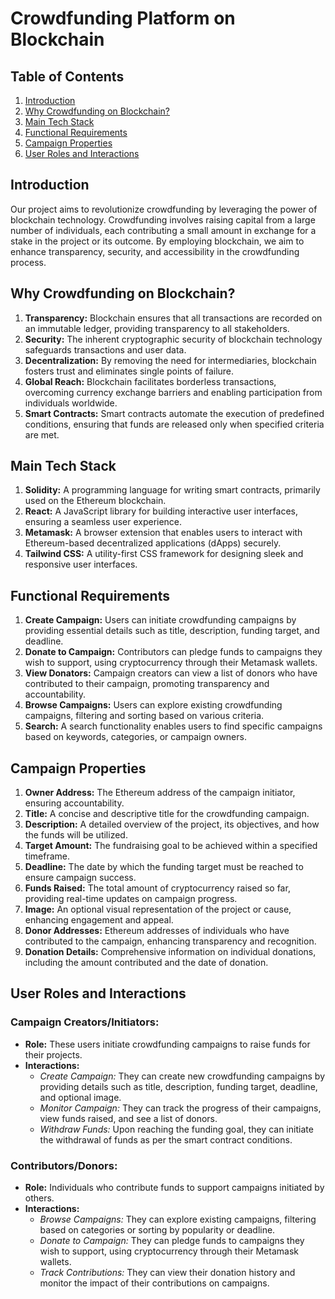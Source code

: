 # Crowdfunding Platform on Blockchain

## Table of Contents

1. [Introduction](#introduction)
2. [Why Crowdfunding on Blockchain?](#why-crowdfunding-on-blockchain)
3. [Main Tech Stack](#main-tech-stack)
4. [Functional Requirements](#functional-requirements)
5. [Campaign Properties](#campaign-properties)
6. [User Roles and Interactions](#user-roles-and-interactions)

## Introduction <a name="introduction"></a>

Our project aims to revolutionize crowdfunding by leveraging the power of blockchain technology. Crowdfunding involves raising capital from a large number of individuals, each contributing a small amount in exchange for a stake in the project or its outcome. By employing blockchain, we aim to enhance transparency, security, and accessibility in the crowdfunding process.

## Why Crowdfunding on Blockchain? <a name="why-crowdfunding-on-blockchain"></a>

1. **Transparency:** Blockchain ensures that all transactions are recorded on an immutable ledger, providing transparency to all stakeholders.
2. **Security:** The inherent cryptographic security of blockchain technology safeguards transactions and user data.
3. **Decentralization:** By removing the need for intermediaries, blockchain fosters trust and eliminates single points of failure.
4. **Global Reach:** Blockchain facilitates borderless transactions, overcoming currency exchange barriers and enabling participation from individuals worldwide.
5. **Smart Contracts:** Smart contracts automate the execution of predefined conditions, ensuring that funds are released only when specified criteria are met.

## Main Tech Stack <a name="main-tech-stack"></a>

1. **Solidity:** A programming language for writing smart contracts, primarily used on the Ethereum blockchain.
2. **React:** A JavaScript library for building interactive user interfaces, ensuring a seamless user experience.
3. **Metamask:** A browser extension that enables users to interact with Ethereum-based decentralized applications (dApps) securely.
4. **Tailwind CSS:** A utility-first CSS framework for designing sleek and responsive user interfaces.

## Functional Requirements <a name="functional-requirements"></a>

1. **Create Campaign:** Users can initiate crowdfunding campaigns by providing essential details such as title, description, funding target, and deadline.
2. **Donate to Campaign:** Contributors can pledge funds to campaigns they wish to support, using cryptocurrency through their Metamask wallets.
3. **View Donators:** Campaign creators can view a list of donors who have contributed to their campaign, promoting transparency and accountability.
4. **Browse Campaigns:** Users can explore existing crowdfunding campaigns, filtering and sorting based on various criteria.
5. **Search:** A search functionality enables users to find specific campaigns based on keywords, categories, or campaign owners.

## Campaign Properties <a name="campaign-properties"></a>

1. **Owner Address:** The Ethereum address of the campaign initiator, ensuring accountability.
2. **Title:** A concise and descriptive title for the crowdfunding campaign.
3. **Description:** A detailed overview of the project, its objectives, and how the funds will be utilized.
4. **Target Amount:** The fundraising goal to be achieved within a specified timeframe.
5. **Deadline:** The date by which the funding target must be reached to ensure campaign success.
6. **Funds Raised:** The total amount of cryptocurrency raised so far, providing real-time updates on campaign progress.
7. **Image:** An optional visual representation of the project or cause, enhancing engagement and appeal.
8. **Donor Addresses:** Ethereum addresses of individuals who have contributed to the campaign, enhancing transparency and recognition.
9. **Donation Details:** Comprehensive information on individual donations, including the amount contributed and the date of donation.

## User Roles and Interactions <a name="user-roles-and-interactions"></a>

### Campaign Creators/Initiators:

- **Role:** These users initiate crowdfunding campaigns to raise funds for their projects.
- **Interactions:**
  - *Create Campaign:* They can create new crowdfunding campaigns by providing details such as title, description, funding target, deadline, and optional image.
  - *Monitor Campaign:* They can track the progress of their campaigns, view funds raised, and see a list of donors.
  - *Withdraw Funds:* Upon reaching the funding goal, they can initiate the withdrawal of funds as per the smart contract conditions.

### Contributors/Donors:

- **Role:** Individuals who contribute funds to support campaigns initiated by others.
- **Interactions:**
  - *Browse Campaigns:* They can explore existing campaigns, filtering based on categories or sorting by popularity or deadline.
  - *Donate to Campaign:* They can pledge funds to campaigns they wish to support, using cryptocurrency through their Metamask wallets.
  - *Track Contributions:* They can view their donation history and monitor the impact of their contributions on campaigns.
